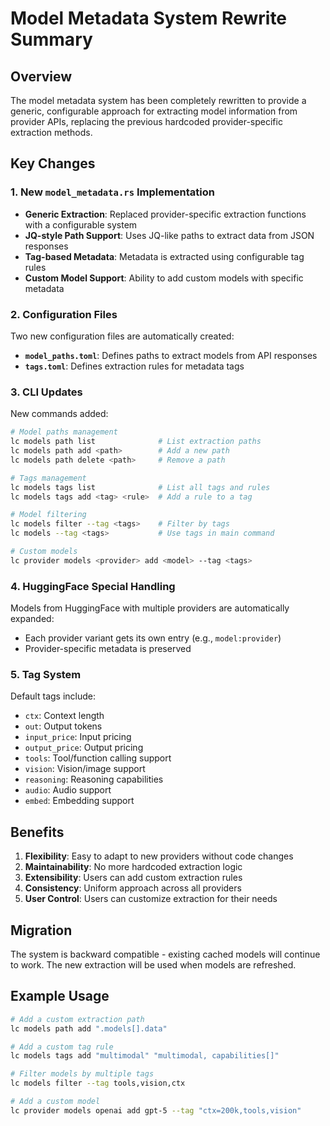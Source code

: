 # Model Metadata System Rewrite Summary

## Overview

The model metadata system has been completely rewritten to provide a generic, configurable approach for extracting model information from provider APIs, replacing the previous hardcoded provider-specific extraction methods.

## Key Changes

### 1. New `model_metadata.rs` Implementation

- **Generic Extraction**: Replaced provider-specific extraction functions with a configurable system
- **JQ-style Path Support**: Uses JQ-like paths to extract data from JSON responses
- **Tag-based Metadata**: Metadata is extracted using configurable tag rules
- **Custom Model Support**: Ability to add custom models with specific metadata

### 2. Configuration Files

Two new configuration files are automatically created:

- **`model_paths.toml`**: Defines paths to extract models from API responses
- **`tags.toml`**: Defines extraction rules for metadata tags

### 3. CLI Updates

New commands added:

```bash
# Model paths management
lc models path list              # List extraction paths
lc models path add <path>        # Add a new path
lc models path delete <path>     # Remove a path

# Tags management
lc models tags list              # List all tags and rules
lc models tags add <tag> <rule>  # Add a rule to a tag

# Model filtering
lc models filter --tag <tags>    # Filter by tags
lc models --tag <tags>           # Use tags in main command

# Custom models
lc provider models <provider> add <model> --tag <tags>
```

### 4. HuggingFace Special Handling

Models from HuggingFace with multiple providers are automatically expanded:
- Each provider variant gets its own entry (e.g., `model:provider`)
- Provider-specific metadata is preserved

### 5. Tag System

Default tags include:
- `ctx`: Context length
- `out`: Output tokens
- `input_price`: Input pricing
- `output_price`: Output pricing
- `tools`: Tool/function calling support
- `vision`: Vision/image support
- `reasoning`: Reasoning capabilities
- `audio`: Audio support
- `embed`: Embedding support

## Benefits

1. **Flexibility**: Easy to adapt to new providers without code changes
2. **Maintainability**: No more hardcoded extraction logic
3. **Extensibility**: Users can add custom extraction rules
4. **Consistency**: Uniform approach across all providers
5. **User Control**: Users can customize extraction for their needs

## Migration

The system is backward compatible - existing cached models will continue to work. The new extraction will be used when models are refreshed.

## Example Usage

```bash
# Add a custom extraction path
lc models path add ".models[].data"

# Add a custom tag rule
lc models tags add "multimodal" "multimodal, capabilities[]"

# Filter models by multiple tags
lc models filter --tag tools,vision,ctx

# Add a custom model
lc provider models openai add gpt-5 --tag "ctx=200k,tools,vision"